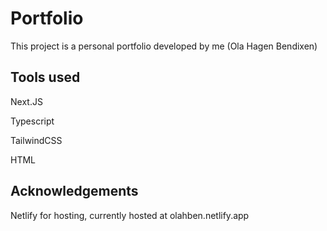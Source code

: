 # Portfolio
This project is a personal portfolio developed by me (Ola Hagen Bendixen)
## Tools used
Next.JS

Typescript

TailwindCSS

HTML

## Acknowledgements
Netlify for hosting, currently hosted at olahben.netlify.app


